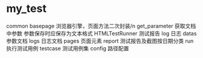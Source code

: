 # my_test

common   basepage 浏览器引擎，页面方法二次封装/n
         get_parameter 获取文档中参数 参数保存时应保存为文本格式
         HTMLTestRunner 测试报告
         log 日志
datas    参数文档
logs     日志文档
pages    页面元素
report   测试报告及截图按日期分类
run      执行测试用例
testcase 测试用例集
config   路径配置
